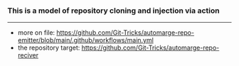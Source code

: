 ### This is a model of repository cloning and injection via action
---
- more on file: https://github.com/Git-Tricks/automarge-repo-emitter/blob/main/.github/workflows/main.yml
- the repository target: https://github.com/Git-Tricks/automarge-repo-reciver
